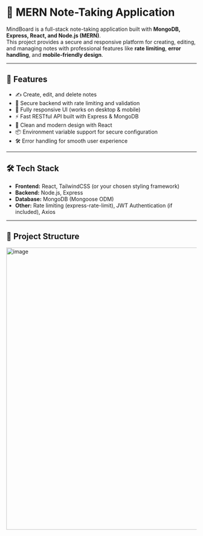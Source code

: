 # 📝 MERN Note-Taking Application

MindBoard is a full-stack note-taking application built with **MongoDB, Express, React, and Node.js (MERN)**.  
This project provides a secure and responsive platform for creating, editing, and managing notes with professional features like **rate limiting**, **error handling**, and **mobile-friendly design**.

---

## 🚀 Features

- ✍️ Create, edit, and delete notes
- 🔐 Secure backend with rate limiting and validation
- 📱 Fully responsive UI (works on desktop & mobile)
- ⚡ Fast RESTful API built with Express & MongoDB
- 🎨 Clean and modern design with React
- 📦 Environment variable support for secure configuration
- 🛠 Error handling for smooth user experience

---

## 🛠 Tech Stack

- **Frontend:** React, TailwindCSS (or your chosen styling framework)
- **Backend:** Node.js, Express
- **Database:** MongoDB (Mongoose ODM)
- **Other:** Rate limiting (express-rate-limit), JWT Authentication (if included), Axios

---

## 📂 Project Structure


<img width="2249" height="747" alt="image" src="https://github.com/user-attachments/assets/facc0c40-8c09-4f4c-bc2b-23dc0785ee73" />
